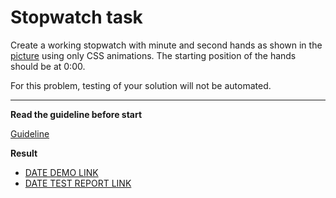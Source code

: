 # Stopwatch task

Create a working stopwatch with minute and second hands as shown in the [picture](stopwatch.png) using only CSS animations. The starting position of the hands should be at 0:00.

For this problem, testing of your solution will not be automated.

---
**Read the guideline before start**

[Guideline](https://github.com/mate-academy/layout_task-guideline/blob/master/README.md)

**Result**

- [DATE DEMO LINK](https://aleks-mos.github.io/layout_stop-watch/)
- [DATE TEST REPORT LINK](https://aleks-mos.github.io/layout_stop-watch/report/html_report/)
